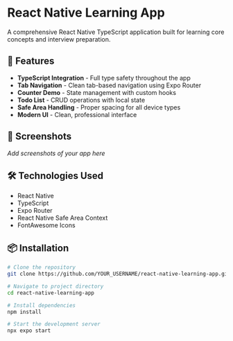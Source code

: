 # React Native Learning App

A comprehensive React Native TypeScript application built for learning core concepts and interview preparation.

## 🚀 Features

- **TypeScript Integration** - Full type safety throughout the app
- **Tab Navigation** - Clean tab-based navigation using Expo Router
- **Counter Demo** - State management with custom hooks
- **Todo List** - CRUD operations with local state
- **Safe Area Handling** - Proper spacing for all device types
- **Modern UI** - Clean, professional interface

## 📱 Screenshots

_Add screenshots of your app here_

## 🛠️ Technologies Used

- React Native
- TypeScript
- Expo Router
- React Native Safe Area Context
- FontAwesome Icons

## 📦 Installation

```bash
# Clone the repository
git clone https://github.com/YOUR_USERNAME/react-native-learning-app.git

# Navigate to project directory
cd react-native-learning-app

# Install dependencies
npm install

# Start the development server
npx expo start
```
